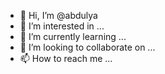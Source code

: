 - 👋 Hi, I’m @abdulya
- 👀 I’m interested in ...
- 🌱 I’m currently learning ...
- 💞️ I’m looking to collaborate on ...
- 📫 How to reach me ...

<!---
abdulya/abdulya is a ✨ special ✨ repository because its `README.md` (this file) appears on your GitHub profile.
You can click the Preview link to take a look at your changes.
--->
